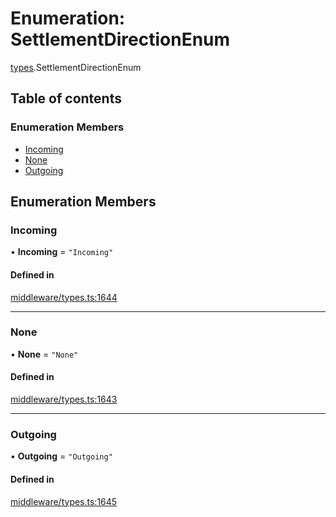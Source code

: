 # Enumeration: SettlementDirectionEnum

[types](../wiki/types).SettlementDirectionEnum

## Table of contents

### Enumeration Members

- [Incoming](../wiki/types.SettlementDirectionEnum#incoming)
- [None](../wiki/types.SettlementDirectionEnum#none)
- [Outgoing](../wiki/types.SettlementDirectionEnum#outgoing)

## Enumeration Members

### Incoming

• **Incoming** = ``"Incoming"``

#### Defined in

[middleware/types.ts:1644](https://github.com/PolymeshAssociation/polymesh-sdk/blob/31fdce23/src/middleware/types.ts#L1644)

___

### None

• **None** = ``"None"``

#### Defined in

[middleware/types.ts:1643](https://github.com/PolymeshAssociation/polymesh-sdk/blob/31fdce23/src/middleware/types.ts#L1643)

___

### Outgoing

• **Outgoing** = ``"Outgoing"``

#### Defined in

[middleware/types.ts:1645](https://github.com/PolymeshAssociation/polymesh-sdk/blob/31fdce23/src/middleware/types.ts#L1645)
